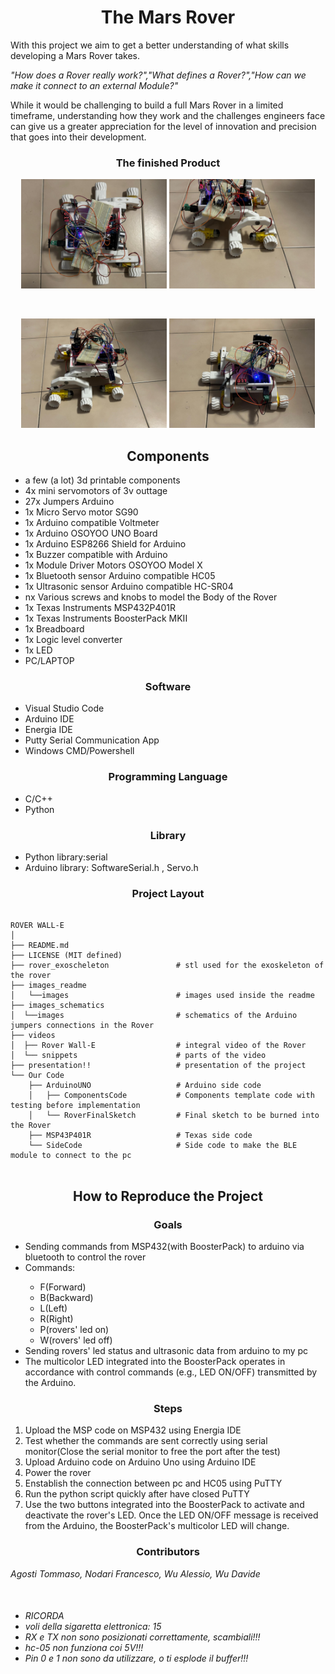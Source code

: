 <h1 align="center">The Mars Rover</h1>

<p>With this project we aim to get a better understanding of what skills developing a Mars Rover takes.</p>
<p><i>"How does a Rover really work?","What defines a Rover?","How can we make it connect to an external Module?"</i></p>
<p>While it would be challenging to build a full Mars Rover in a limited timeframe, understanding how they work and the challenges engineers face can give us a greater appreciation for the level of innovation and precision that goes into their development.</p>

<h3 align="center">The finished Product</h3>

<p float="left" align="center">
<img src="./images_readme/Rover1.jpg" height="175">
<img src="./images_readme/Rover2.jpg" height="175">
</p>

<br>

<p float="left" align="center">
<img src="./images_readme/Rover3.jpg" height="175">
<img src="./images_readme/Rover4.jpg" height="175">
</p>

<h2 align="center">Components</h2>

<ul list-style-type: "square">
    <li>a few (a lot) 3d printable components</li>
    <li>4x mini servomotors of 3v outtage</li>
    <li>27x Jumpers Arduino</li>
    <li>1x Micro Servo motor SG90</li>
    <li>1x Arduino compatible Voltmeter</li>
    <li>1x Arduino OSOYOO UNO Board</li>
    <li>1x Arduino ESP8266 Shield for Arduino</li>
    <li>1x Buzzer compatible with Arduino</li>
    <li>1x Module Driver Motors OSOYOO Model X</li>
    <li>1x Bluetooth sensor Arduino compatible HC05</li>
    <li>1x Ultrasonic sensor Arduino compatible HC-SR04</li>
    <li>nx Various screws and knobs to model the Body of the Rover</li>
    <li>1x Texas Instruments MSP432P401R</li>
    <li>1x Texas Instruments BoosterPack MKII</li>
    <li>1x Breadboard</li>
    <li>1x Logic level converter</li>
    <li>1x LED</li>
    <li>PC/LAPTOP</li>
</ul>

<h3 align="center">Software</h3>

<ul>
    <li>Visual Studio Code</li>
    <li>Arduino IDE</li>
    <li>Energia IDE</li>
    <li>Putty Serial Communication App</li>
    <li>Windows CMD/Powershell</li>
</ul>

<h3 align="center">Programming Language</h3>

<ul>
    <li>C/C++</li>
    <li>Python</li>
</ul>

<h3 align="center">Library</h3>

<ul>
    <li>Python library:serial</li>
    <li>Arduino library: SoftwareSerial.h , Servo.h</li>
</ul>

<h3 align="center">Project Layout</h3>

<pre>
<code>
ROVER WALL-E
│
├── README.md
├── LICENSE (MIT defined)
├── rover_exoscheleton               # stl used for the exoskeleton of the rover
├── images_readme                   
│   └──images                        # images used inside the readme
├── images_schematics               
│  └──images                         # schematics of the Arduino jumpers connections in the Rover
├── videos      
│  ├── Rover Wall-E                  # integral video of the Rover
│  └── snippets                      # parts of the video
├── presentation!!                   # presentation of the project
└── Our Code
    ├── ArduinoUNO                   # Arduino side code
    │   ├── ComponentsCode           # Components template code with testing before implementation
    │   └── RoverFinalSketch         # Final sketch to be burned into the Rover
    ├── MSP43P401R                   # Texas side code
    └── SideCode                     # Side code to make the BLE module to connect to the pc 
</code>
</pre>

<h2 align="center">How to Reproduce the Project</h2>

<h3 align="center">Goals</h3>

<ul>
    <li>Sending commands from MSP432(with BoosterPack) to arduino via bluetooth to control the rover </li>
    <li>Commands:</li>
    <ul>
        <li>F(Forward)</li>
        <li>B(Backward)</li>
        <li>L(Left)</li>
        <li>R(Right)</li>
        <li>P(rovers' led on)</li>
        <li>W(rovers' led off)</li>      
    </ul>
    <li>Sending rovers' led status and ultrasonic data from arduino to my pc</li>
    <li>The multicolor LED integrated into the BoosterPack operates in accordance with control commands (e.g., LED ON/OFF) transmitted by the Arduino.</li>
    
</ul>
<h3 align="center">Steps</h3>
<ol>
    <li>Upload the MSP code on MSP432 using Energia IDE </li> 
    <li>Test whether the commands are sent correctly using serial monitor(Close the serial monitor to free the port after the test)</li> 
    <li>Upload Arduino code on Arduino Uno using Arduino IDE</li>
    <li>Power the rover</li>
    <li>Enstablish the connection between pc and HC05 using PuTTY</li>
    <li>Run the python script quickly after have closed PuTTY</li>
    <li>Use the two buttons integrated into the BoosterPack to activate and deactivate the rover's LED. Once the LED ON/OFF message is received from the Arduino, the BoosterPack's multicolor LED will change.</li>
</ol>

<h3 align="center">Contributors</h3>

<p><i>Agosti Tommaso, Nodari Francesco, Wu Alessio, Wu Davide</i></p>
<br>
<h6>
<ul>
    <li>RICORDA</li>
    <li>voli della sigaretta elettronica: 15</li>
    <li>RX e TX non sono posizionati correttamente, scambiali!!!</li>
    <li>hc-05 non funziona coi 5V!!!</li>
    <li>Pin 0 e 1 non sono da utilizzare, o ti esplode il buffer!!!</li>
</ul>
</h6>
